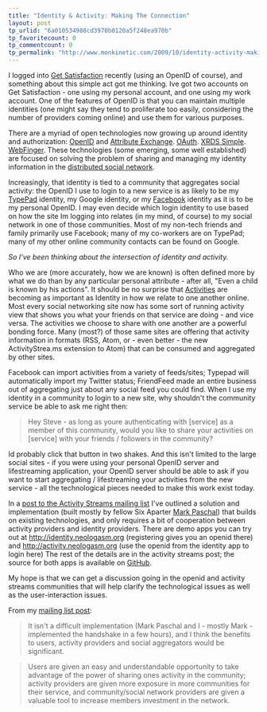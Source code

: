 ```yaml
---
title: "Identity & Activity: Making The Connection"
layout: post
tp_urlid: "6a010534988cd3970b0120a5f248ea970b"
tp_favoritecount: 0
tp_commentcount: 0
tp_permalink: "http://www.monkinetic.com/2009/10/identity-activity-making-the-connection.html"
---
```

I logged into [Get Satisfaction](http://getsatisfaction.com) recently (using an OpenID of course), and something about this simple act got me thinking. Ive got two accounts on Get Satisfaction - one using my personal account, and one using my work account. One of the features of OpenID is that you can maintain multiple identities (one might say they tend to proliferate too easily, considering the number of providers coming online) and use them for various purposes.

There are a myriad of open technologies now growing up around identity and authorization: [OpenID](http://openid.net) and [Attribute Exchange](http://openid.net/specs/openid-attribute-exchange-1_0.html). [OAuth](http://oauth.net). [XRDS Simple](http://xrds-simple.net/). [WebFinger](http://code.google.com/p/webfinger/). These technologies (some emerging, some well established) are focused on solving the problem of sharing and managing my identity information in the [distributed social network](http://diso-project.org).

Increasingly, that identity is tied to a community that aggregates social activity: the OpenID I use to login to a new service is as likely to be my [TypePad](http://typepad.com) identity, my Google identity, or my [Facebook](http://facebook.com) identity as it is to be my personal OpenID. I may even decide which login identity to use based on how the site Im logging into relates (in my mind, of course) to my social network in one of those communities. Most of my non-tech friends and family primarily use Facebook; many of my co-workers are on TypePad; many of my other online community contacts can be found on Google.

*So I've been thinking about the intersection of identity and activity.*

Who we are (more accurately, how we are known) is often defined more by what we do than by any particular personal attribute - after all, "Even a child is known by his actions". It should be no surprise that [Activities](http://activitystrea.ms) are becoming as important as Identity in how we relate to one another online. Most every social networking site now has some sort of running activity view that shows you what your friends on that service are doing - and vice versa. The activities we choose to share with one another are a powerful bonding force. Many (most?) of those same sites are offering that activity information in formats (RSS, Atom, or - even better - the new ActivityStrea.ms extension to Atom) that can be consumed and aggregated by other sites.

Facebook can import activities from a variety of feeds/sites; Typepad will automatically import my Twitter status; FriendFeed made an entire business out of aggregating just about any social feed you could find. When I use my identity in a community to login to a new site, why shouldn't the community service be able to ask me right then:

>Hey Steve - as long as youre authenticating with [service] as a member of this community, would you like to share your activities on [service] with your friends / followers in the community?

Id probably click that button in two shakes. And this isn't limited to the large social sites - if you were using your personal OpenID  server and lifestreaming application, your OpenID server should be able to ask if you want to start aggregating / lifestreaming your activities from the new service - all the technological pieces needed to make this work exist today.

In a [post to the Activity Streams mailing list](http://groups.google.com/group/activity-streams/browse_thread/thread/a713cc66904ec50b) I've outlined a solution and implementation (built mostly by fellow Six Aparter [Mark Paschal](http://markpasc.org/mark/)) that builds on existing technologies, and only requires a bit of cooperation between activity providers and identity providers. There are demo apps you can try out at <http://identity.neologasm.org> (registering gives you an openid there) and <http://activity.neologasm.org> (use the openid from the identity app to login here) The rest of the details are in the activity streams post; the source for both apps is available on [GitHub](http://github.com/sivy).

My hope is that we can get a discussion going in the openid and activity streams communities that will help clarify the technological issues as well as the user-interaction issues.

From my [mailing list post](http://groups.google.com/group/activity-streams/browse_thread/thread/a713cc66904ec50b):

>It isn't a difficult implementation (Mark Paschal and I - 
mostly Mark - implemented the handshake in a few hours), and I think 
the benefits to users, activity providers and social aggregators would 
be significant.

>Users are given an easy and understandable opportunity to take 
advantage of the power of sharing ones activity in the community; 
activity providers are given more exposure in more communities for 
their service, and community/social network providers are given a 
valuable tool to increase members investment in the network. 

